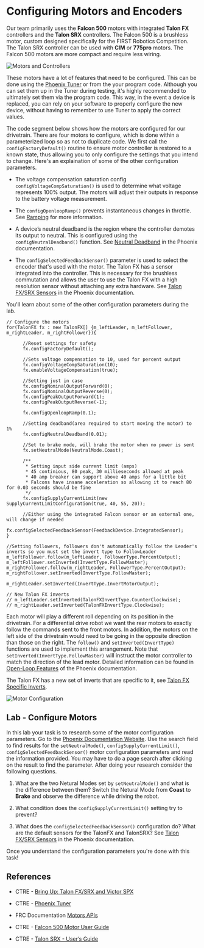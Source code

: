 # Configuring Motors and Encoders
Our team primarily uses the **Falcon 500** motors with integrated **Talon FX** controllers and the **Talon SRX** controllers.  The Falcon 500 is a brushless motor, custom designed specifically for the FIRST Robotics Competition. The Talon SRX controller can be used with **CIM** or **775pro** motors.  The Falcon 500 motors are more compact and require less wiring.

![Motors and Controllers](../../images/FRCroboRIO/FRCroboRIO.006.jpeg)

These motors have a lot of features that need to be configured. This can be done using the [Phoenix Tuner](https://docs.ctre-phoenix.com/en/stable/ch03_PrimerPhoenixSoft.html#what-is-phoenix-tuner) or from the your program code.  Although you can set them up in the Tuner during testing, it's highly recommended to ultimately set them via the program code. This way, in the event a device is replaced, you can rely on your software to properly configure the new device, without having to remember to use Tuner to apply the correct values.

The code segment below shows how the motors are configured for our drivetrain.  There are four motors to configure, which is done within a parameterized loop so as not to duplicate code. We first call the `configFactoryDefault()` routine to ensure motor controller is restored to a known state, thus allowing you to only configure the settings that you intend to change.  Here's an explaination of some of the other configuration parameters.

- The voltage compensation saturation config `configVoltageCompSaturation()` is used to determine what voltage represents 100% output.  The motors will adjust their outputs in response to the battery voltage measurement.

- The `configOpenloopRamp()` prevents instantaneous changes in throttle.  See [Ramping](https://docs.ctre-phoenix.com/en/latest/ch13_MC.html?highlight=configopenloopramp#ramping) for more information.

- A device’s neutral deadband is the region where the controller demotes its output to neutral. This is configured using the `configNeutralDeadband()` function. See [Neutral Deadband](https://docs.ctre-phoenix.com/en/latest/ch13_MC.html?highlight=configneutraldeadband#neutral-deadband) in the Phoenix documentation.

- The `configSelectedFeedbackSensor()` parameter is used to select the encoder that's used with the motor.  The Talon FX has a sensor integrated into the controller. This is necessary for the brushless commutation and allows the user to use the Talon FX with a high resolution sensor without attaching any extra hardware. See [Talon FX/SRX Sensors](https://docs.ctre-phoenix.com/en/latest/ch14_MCSensor.html?highlight=configSelectedFeedbackSensor#bring-up-talon-fx-srx-sensors) in the Phoenix documentation.

You'll learn about some of the other configuration parameters during the lab.


    // Configure the motors
    for(TalonFX fx : new TalonFX[] {m_leftLeader, m_leftFollower, m_rightLeader, m_rightFollower}){

          //Reset settings for safety
          fx.configFactoryDefault();

          //Sets voltage compensation to 10, used for percent output
          fx.configVoltageCompSaturation(10);
          fx.enableVoltageCompensation(true);

          //Setting just in case
          fx.configNominalOutputForward(0);
          fx.configNominalOutputReverse(0);
          fx.configPeakOutputForward(1);
          fx.configPeakOutputReverse(-1);

          fx.configOpenloopRamp(0.1);

          //Setting deadband(area required to start moving the motor) to 1%
          fx.configNeutralDeadband(0.01);

          //Set to brake mode, will brake the motor when no power is sent
          fx.setNeutralMode(NeutralMode.Coast);

          /** 
           * Setting input side current limit (amps)
           * 45 continious, 80 peak, 30 millieseconds allowed at peak
           * 40 amp breaker can support above 40 amps for a little bit
           * Falcons have insane acceleration so allowing it to reach 80 for 0.03 seconds should be fine
           */
          fx.configSupplyCurrentLimit(new SupplyCurrentLimitConfiguration(true, 40, 55, 20));

          //Either using the integrated Falcon sensor or an external one, will change if needed
          fx.configSelectedFeedbackSensor(FeedbackDevice.IntegratedSensor); 
    }

    //Setting followers, followers don't automatically follow the Leader's inverts so you must set the invert type to FollowLeader
    m_leftFollower.follow(m_leftLeader, FollowerType.PercentOutput);
    m_leftFollower.setInverted(InvertType.FollowMaster);
    m_rightFollower.follow(m_rightLeader, FollowerType.PercentOutput);
    m_rightFollower.setInverted(InvertType.FollowMaster);

    m_rightLeader.setInverted(InvertType.InvertMotorOutput);

    // New Talon FX inverts
    // m_leftLeader.setInverted(TalonFXInvertType.CounterClockwise);
    // m_rightLeader.setInverted(TalonFXInvertType.Clockwise);


Each motor will play a different roll depending on its position in the drivetrain.  For a differential drive robot we want the rear motors to exactly follow the commands sent to the front motors. In addition, the motors on the left side of the drivetrain would need to be going in the opposite direction than those on the right.  The `follow()` and `setInverted(InvertType)` functions are used to implement this arrangement.  Note that `setInverted(InvertType.FollowMaster)` will instruct the motor controller to match the direction of the lead motor. Detailed information can be found in [Open-Loop Features](https://docs.ctre-phoenix.com/en/latest/ch13_MC.html?highlight=setInverted#open-loop-features) of the Phoenix documentation.

The Talon FX has a new set of inverts that are specific to it, see [Talon FX Specific Inverts](https://docs.ctre-phoenix.com/en/latest/ch13_MC.html?highlight=talonfxinverttype#talon-fx-specific-inverts).

![Motor Configuration](../../images/FRCroboRIO/FRCroboRIO.004.jpeg)

## Lab - Configure Motors
In this lab your task is to research some of the motor configuration parameters.  Go to the [Phoenix Documentation Website](https://docs.ctre-phoenix.com/en/latest/index.html).  Use the search field to find results for the `setNeutralMode()`, `configSupplyCurrentLimit()`, `configSelectedFeedbackSensor()` motor configuration parameters and read the information provided.  You may have to do a page search after clicking on the result to find the parameter.  After doing your research consider the following questions.

1. What are the two Netural Modes set by `setNeutralMode()` and what is the difference between them?  Switch the Netural Mode from **Coast** to **Brake** and observe the difference while driving the robot.

2. What condition does the `configSupplyCurrentLimit()` setting try to prevent?

3. What does the `configSelectedFeedbackSensor()` configuration do?  What are the default sensors for the TalonFX and TalonSRX?  See [Talon FX/SRX Sensors](https://docs.ctre-phoenix.com/en/latest/ch14_MCSensor.html?highlight=configSelectedFeedbackSensor#bring-up-talon-fx-srx-sensors) in the Phoenix documentation.

Once you understand the configuration parameters you're done with this task!

## References

- CTRE - [Bring Up: Talon FX/SRX and Victor SPX](https://docs.ctre-phoenix.com/en/latest/ch13_MC.html)

- CTRE - [Phoenix Tuner](https://docs.ctre-phoenix.com/en/stable/ch03_PrimerPhoenixSoft.html#what-is-phoenix-tuner)

- FRC Documentation [Motors APIs](https://docs.wpilib.org/en/stable/docs/software/hardware-apis/motors/index.html)

- CTRE - [Falcon 500 Motor User Guide](https://robotics.choate.edu/wp-content/uploads/2020/01/Falcon500UserGuide-20191101.pdf)

- CTRE - [Talon SRX - User’s Guide](https://store.ctr-electronics.com/content/user-manual/Talon%20SRX%20User's%20Guide.pdf)